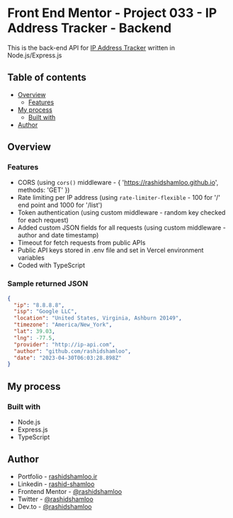 # Front End Mentor - Project 033 - IP Address Tracker - Backend

This is the back-end API for [IP Address Tracker](https://github.com/rashidshamloo/fem_033_ip-address-tracker) written in Node.js/Express.js

## Table of contents

- [Overview](#overview)
  - [Features](#features)
- [My process](#my-process)
  - [Built with](#built-with)
- [Author](#author)

## Overview

### Features

- CORS (using `cors()` middleware - { 'https://rashidshamloo.github.io', methods: 'GET' })
- Rate limiting per IP address (using `rate-limiter-flexible` - 100 for '/' end point and 1000 for '/list')
- Token authentication (using custom middleware - random key checked for each request)
- Added custom JSON fields for all requests (using custom middleware - author and date timestamp)
- Timeout for fetch requests from public APIs
- Public API keys stored in .env file and set in Vercel environment variables
- Coded with TypeScript

### Sample returned JSON

```json
{
  "ip": "8.8.8.8",
  "isp": "Google LLC",
  "location": "United States, Virginia, Ashburn 20149",
  "timezone": "America/New_York",
  "lat": 39.03,
  "lng": -77.5,
  "provider": "http://ip-api.com",
  "author": "github.com/rashidshamloo",
  "date": "2023-04-30T06:03:28.898Z"
}
```

## My process

### Built with

- Node.js
- Express.js
- TypeScript

## Author

- Portfolio - [rashidshamloo.ir](https://www.rashidshamloo.ir)
- Linkedin - [rashid-shamloo](https://www.linkedin.com/in/rashid-shamloo/)
- Frontend Mentor - [@rashidshamloo](https://www.frontendmentor.io/profile/rashidshamloo)
- Twitter - [@rashidshamloo](https://www.twitter.com/rashidshamloo)
- Dev.to - [@rashidshamloo](https://dev.to/rashidshamloo)
